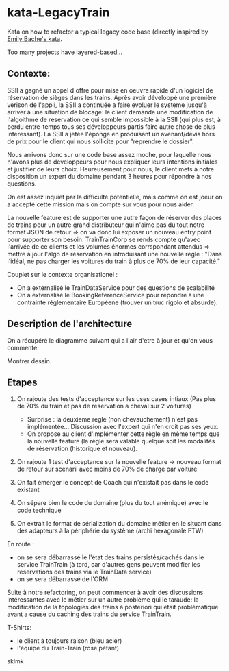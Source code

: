 # kata-LegacyTrain
Kata on how to refactor a typical legacy code base (directly inspired by [Emily Bache's kata](https://github.com/emilybache/KataTrainReservation).

Too many projects have layered-based...

## Contexte: 
SSII a gagné un appel d'offre pour mise en oeuvre rapide d'un logiciel de réservation de sièges dans les trains.
Après avoir développé une première verison de l'appli, la SSII a continuée a faire evoluer le système jusqu'à arriver à une situation de blocage: le client demande une modification de l'algoithme de reservation ce qui semble impossible à la SSII (qui plus est, à perdu entre-temps tous ses développeurs partis faire autre chose de plus intéressant).
La SSII a jetée l'éponge en produisant un avenant/devis hors de prix pour le client qui nous sollicite pour "reprendre le dossier".

Nous arrivons donc sur une code base assez moche, pour laquelle nous n'avons plus de développeurs pour nous expliquer leurs intentions initiales et justifier de leurs choix. Heureusement pour nous, le client mets à notre disposition un expert du domaine pendant 3 heures pour répondre à nos questions.

On est assez inquiet par la difficulté potentielle, mais comme on est joeur on a accepté cette mission mais on compte sur vous pour nous aider.

La nouvelle feature est de supporter une autre façon de réserver des places de trains pour un autre grand distributeur qui n'aime pas du tout notre format JSON de retour => on va donc lui exposer un nouveau entry point pour supporter son besoin.
TrainTrainCorp se rends compte qu'avec l'arrivée de ce clients et les volumes énormes corrspondant attendus => mettre à jour l'algo de réservation en introduisant une nouvelle règle : "Dans l'idéal, ne pas charger les voitures du train à plus de 70% de leur capacité."

Couplet sur le contexte organisationel : 
 - On a externalisé le TrainDataService pour des questions de scalabilité
 - On a externalisé le BookingReferenceService pour répondre à une contrainte réglementaire Européene (trouver un truc rigolo et absurde).

## Description de l'architecture
On a récupéré le diagramme suivant qui a l'air d'etre à jour et qu'on vous commente.


Montrer dessin.


## Etapes

1. On rajoute des tests d'acceptance sur les uses cases intiaux (Pas plus de 70% du train et pas de reservation a cheval sur 2 voitures)
	- Surprise : la deuxieme regle (non chevauchement) n'est pas implémentée... Discussion avec l'expert qui n'en croit pas ses yeux.
	- On propose au client d'implémenter cette règle en même temps que la nouvelle feature (la règle sera valable quelque soit les modalités de réservation (historique et nouveau).

2. On rajoute 1 test d'acceptance sur la nouvelle feature -> nouveau format de retour sur scenarii avec moins de 70% de charge par voiture

3. On fait émerger le concept de Coach qui n'existait pas dans le code existant
4. On sépare bien le code du domaine (plus du tout anémique) avec le code technique
5. On extrait le format de sérialization du domaine métier en le situant dans des adapteurs à la périphérie du système (archi hexagonale FTW)

En route : 
 - on se sera débarrassé le l'état des trains persistés/cachés dans le service TrainTrain (à tord, car d'autres gens peuvent modifier les reservations des trains via le TrainData service)
 - on se sera débarrassé de l'ORM
 

 Suite à notre refactoring, on peut commencer à avoir des discussions intéressantes avec le métier sur un autre problème qui le taraude: la modification de la topologies des trains à postériori qui était problématique avant a cause du caching des trains du service TrainTrain.



T-Shirts:
 - le client à toujours raison (bleu acier)
 - l'équipe du Train-Train (rose pétant)



 sklmk
